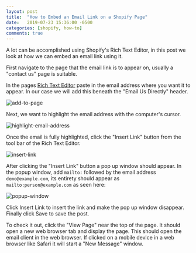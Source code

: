 ```yaml
---
layout: post
title:  "How to Embed an Email Link on a Shopify Page"
date:   2019-07-23 15:36:00 -0500
categories: [shopify, how-to]
comments: true
---
```


A lot can be accomplished using Shopify's Rich Text Editor, in this post we look at how we can embed an email link using it.

First navigate to the page that the email link is to appear on, usually a "contact us" page is suitable. 

In the pages [Rich Text Editor](https://help.shopify.com/en/manual/productivity-tools/rich-text-editor) paste in the email address where you want it to appear. In our case we will add this beneath the "Email Us Directly" header.

![add-to-page](https://user-images.githubusercontent.com/9139991/61753920-1f5ab180-ad7f-11e9-98f9-7019b8f7733d.png)

Next, we want to highlight the email address with the computer's cursor.

![highlight-email-address](https://user-images.githubusercontent.com/9139991/61753927-284b8300-ad7f-11e9-9330-3eec158ba778.png)

Once the email is fully highlighted, click the "Insert Link" button from the tool bar of the Rich Text Editor.

![insert-link](https://user-images.githubusercontent.com/9139991/61754014-7791b380-ad7f-11e9-9b53-6e7f10de0c3c.png)

After clicking the "Insert Link" button a pop up window should appear. In the popup window, add `mailto:` followed by the email address `demo@example.com`, its entirety should appear as `mailto:person@example.com` as seen here: 

![popup-window](https://user-images.githubusercontent.com/9139991/61754080-b6276e00-ad7f-11e9-9bc0-b240609f03ff.png)

Click Insert Link to insert the link and make the pop up window disappear. Finally click Save to save the post. 

To check it out, click the "View Page" near the top of the page. It should open a new web browser tab and display the page. This should open the email client in the web browser. If clicked on a mobile device in a web browser like Safari it will start a "New Message" window.